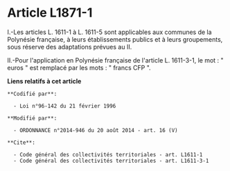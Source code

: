 # Article L1871-1

I.-Les articles L. 1611-1 à L. 1611-5 sont applicables aux communes de la Polynésie française, à leurs établissements publics
et à leurs groupements, sous réserve des adaptations prévues au II. 

II.-Pour l'application en Polynésie française de l'article L. 1611-3-1, le mot : " euros " est remplacé par les mots : "
francs CFP ".

**Liens relatifs à cet article**

	**Codifié par**:

	  - Loi n°96-142 du 21 février 1996

	**Modifié par**:

	  - ORDONNANCE n°2014-946 du 20 août 2014 - art. 16 (V)

	**Cite**:

	  - Code général des collectivités territoriales - art. L1611-1
	  - Code général des collectivités territoriales - art. L1611-3-1
